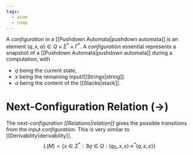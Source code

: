 ```yaml
---
tags:
  - atom
  - comp
---
```

A *configuration* in a [[Pushdown Automata|pushdown automata]] is an element $\left( q, x, \alpha \right) \in Q\times\Sigma^*\times\Gamma^*$. A *configuration* essential represents a snapshot of a [[Pushdown Automata|pushdown automata]] during a computation, with
- $q$ being the current state,
- $x$ being the remaining input/[[Strings|string]].
- $\alpha$ being the content of the [[Stacks|stack]].

# Next-Configuration Relation ($\to$)
The *next-configuration [[Relations|relation]]* gives the possible transitions from the input *configuration*. This is very similar to [[Derivability|derivability]].
$$L(M) = \{ x \in \Sigma^* : \exists q \in Q :  \left( q_{0},x,\varepsilon \right) \to^* \left( q, \varepsilon, \varepsilon \right) \}$$